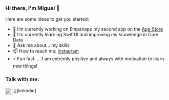 ### Hi there, I'm Miguel 👋

Here are some ideas to get you started:

- 🔭 I’m currently working on Empanapp my second app on the [App Store](https://apps.apple.com/app/empanapp/id1551611867)
- 🌱 I’m currently learning SwiftUI and improving my knowledge in Core Data
- 💬 Ask me about... my skills
- 📫 How to reach me: [Instagram](https://www.instagram.com/mplanckensteiner/)
- ⚡ Fun fact: ... I am extremly positive and always with motivation to learn new things!

### Talk with me:
[<img align="left" alt="holisitc_developer | LinkedIn" width="22px" src="https://cdn.jsdelivr.net/npm/simple-icons@v3/icons/linkedin.svg" />][linkedin]

<br />

<!--
**mplanckensteiner/mplanckensteiner** is a ✨ _special_ ✨ repository because its `README.md` (this file) appears on your GitHub profile.


